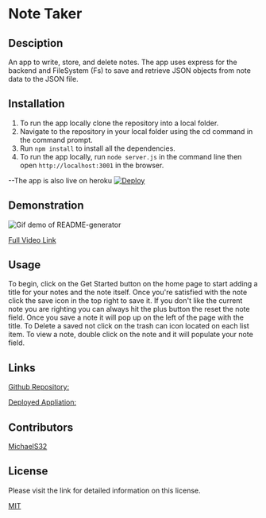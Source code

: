 # Note Taker

## Desciption
An app to write, store, and delete notes. The app uses express for the backend and FileSystem (Fs) to save and retrieve JSON objects from note data to the JSON file.

## Installation
1. To run the app locally clone the repository into a local folder.
2. Navigate to the repository in your local folder using the cd command in the command prompt.
3. Run `npm install` to install all the dependencies.
4. To run the app locally, run `node server.js` in the command line then open `http://localhost:3001` in the browser.

--The app is also live on heroku  [![Deploy](https://www.herokucdn.com/deploy/button.svg)](https://gentle-headland-13557.herokuapp.com)

## Demonstration
![Gif demo of README-generator](./public/assets/images/note-taker.gif.gif)  

[Full Video Link](https://drive.google.com/file/d/1BaMN4qWt1O_ewvaBYadYegEQpKOetkTg/view)

## Usage
To begin, click on the Get Started button on the home page to start adding a title for your notes and the note itself. Once you're satisfied with the note click the save icon in the top right to save it. If you don't like the current note you are righting you can always hit the plus button the reset the note field. Once you save a note it will pop up on the left of the page with the title. To Delete a saved not click on the trash can icon located on each list item. To view a note, double click on the note and it will populate your note field.

## Links
[Github Repository:](https://github.com/MichaelS32/note-taker)  

[Deployed Appliation:](https://gentle-headland-13557.herokuapp.com)

## Contributors
  [MichaelS32](https://github.com/MichaelS32)

## License
  Please visit the link for detailed information on this license.

  [MIT](https://www.mit.edu/~amini/LICENSE.md)

